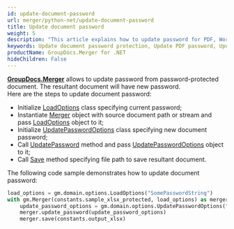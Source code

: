 ```yaml
---
id: update-document-password
url: merger/python-net/update-document-password
title: Update document password
weight: 5
description: "This article explains how to update password for PDF, Word, Excel, PowerPoint documents by using GroupDocs.Merger for .NET."
keywords: Update document password protection, Update PDF password, Update Word document password, Update Excel spreadsheet password, Update PowerPoint password
productName: GroupDocs.Merger for .NET
hideChildren: False
---
```

**[GroupDocs.Merger](https://products.groupdocs.com/merger/python-net)** allows to update password from password-protected document. The resultant document will have new password.  
Here are the steps to update document password:

*   Initialize [LoadOptions](https://reference.groupdocs.com/merger/python-net/groupdocs.merger.domain.options/loadoptions) class specifying current password;
*   Instantiate [Merger](https://reference.groupdocs.com/merger/python-net/groupdocs.merger/merger) object with source document path or stream and pass [LoadOptions](https://reference.groupdocs.com/merger/python-net/groupdocs.merger.domain.options/loadoptions) object to it;
*   Initialize [UpdatePasswordOptions](https://reference.groupdocs.com/merger/python-net/groupdocs.merger.domain.options/updatepasswordoptions) class specifying new document password;
*   Call [UpdatePassword](https://reference.groupdocs.com/merger/python-net/groupdocs.merger/merger/updatepassword) method and pass [UpdatePasswordOptions](https://reference.groupdocs.com/merger/python-net/groupdocs.merger.domain.options/updatepasswordoptions) object to it;
*   Call [Save](https://reference.groupdocs.com/merger/python-net/groupdocs.merger/merger/save/#save_1) method specifying file path to save resultant document.

The following code sample demonstrates how to update document password:

```python
load_options = gm.domain.options.LoadOptions("SomePasswordString")
with gm.Merger(constants.sample_xlsx_protected, load_options) as merger:
    update_password_options = gm.domain.options.UpdatePasswordOptions("OtherPasswordString")
    merger.update_password(update_password_options)
    merger.save(constants.output_xlsx)
```
